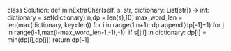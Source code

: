 class Solution:
    def minExtraChar(self, s: str, dictionary: List[str]) -> int:
        dictionary = set(dictionary)
        n,dp = len(s),[0]
        max_word_len = len(max(dictionary, key=len))
        for i in range(1,n+1):
            dp.append(dp[-1]+1)
            for j in range(i-1,max(i-max_word_len-1,-1),-1):
                if s[j:i] in dictionary:
                    dp[i] = min(dp[i],dp[j])
        return dp[-1]
